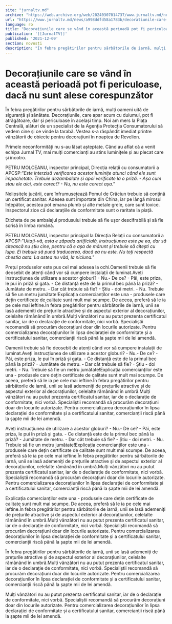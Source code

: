 ```yaml
---
site: "jurnaltv.md"
archive: "https://web.archive.org/web/20240307014737/www.jurnaltv.md/news/a998ddfd58a1783b/decoratiunile-care-se-vand-in-aceasta-perioada-pot-fi-periculoase-daca-nu-sunt-alese-corespunzator.html"
url: "https://www.jurnaltv.md/news/a998ddfd58a1783b/decoratiunile-care-se-vand-in-aceasta-perioada-pot-fi-periculoase-daca-nu-sunt-alese-corespunzator.html"
language: ro
title: "Decorațiunile care se vând în această perioadă pot fi periculoase, dacă nu sunt alese corespunzător"
publication: '[[JurnalTV]]'
published: '2021-12-09'
section: novosti
description: "În febra pregătirilor pentru sărbătorile de iarnă, mulți oameni uită de siguranță și sănătate. Decorațiunile, care apar acum cu duiumul, pot fi atrăgătoare, dar și periculoase în același timp. Noi am mers la Piața Centrală, alături de un specialist de la Agenția Protecția Consumatorului să vedem cine și ce vinde la tarabă. Vestea s-a răspândit imediat printre vânzătorii de obiecte pentru decorațiuni în noaptea de Revelion."
---
```


# Decorațiunile care se vând în această perioadă pot fi periculoase, dacă nu sunt alese corespunzător

În febra pregătirilor pentru sărbătorile de iarnă, mulți oameni uită de siguranță și sănătate. Decorațiunile, care apar acum cu duiumul, pot fi atrăgătoare, dar și periculoase în același timp. Noi am mers la Piața Centrală, alături de un specialist de la Agenția Protecția Consumatorului să vedem cine și ce vinde la tarabă. Vestea s-a răspândit imediat printre vânzătorii de obiecte pentru decorațiuni în noaptea de Revelion.

Primele neconformități nu s-au lăsat așteptate. Când au aflat că a venit echipa Jurnal TV, mai mulți comercianți au stins luminițele și au plecat care și încotro.

PETRU MOLCEANU, inspector principal, Direcția relații cu consumatorii a APCSP:*"Este interzisă verificarea acestor luminițe atunci când ele sunt  împachetate. Trebuie dezambalate și apoi verificate la o priză. - Așa  cum stau ele aici, este corect? - Nu, nu este corect așa."*

Nelipsitele jucării, care înfrumusețează Pomul de Crăciun trebuie  să conțină un certificat sanitar. Adesea sunt importate din China, iar  pe lângă mirosul înțepător, acestea pot emana plumb și alte metale  grele, care sunt toxice. Inspectorul zice că declarațiile de  conformitate sunt o raritate la piață.

Eticheta de pe ambalajul produsului trebuie să fie ușor descifrabilă și să fie scrisă în limba română.

PETRU MOLCEANU, inspector principal la Direcția Relații cu consumatorii a APCSP:*"Uitați-vă, asta e zăpada artificială, instrucțiunea este pe ea, dar să  citească nu știu cine, pentru că e așa de mărunt și trebuie să citești  cu lupa. Ei trebuie să pună traducerea, dacă ea nu este. Nu  toți respectă chestia asta. La astea nu văd, la niciuna."*

Prețul produselor este pus cel mai adesea la ochi.Oamenii trebuie să fie deosebit de atenți când vor să cumpere instalații de luminat.Aveți instrucțiunea de utilizare a acestor globuri? - Nu.- De ce? - Păi,  este priza, le pui în priză și gata. - Ce distanță este de la primul  bec până la priză? - Jumătate de metru. - Dar cât trebuie să fie? -  Știu - doi metri. - Nu. Trebuie să fie un metru jumătate!Explicația comercianților este una - produsele care dețin  certificate de calitate sunt mult mai scumpe. De aceea, preferă să le ia  pe cele mai ieftine.În febra pregătirilor pentru sărbătorile de iarnă, unii se lasă  ademeniți de prețurile atractive și de aspectul exterior al  decorațiunilor, celelalte rămânând în umbră.Mulți vânzători nu au putut prezenta certificatul sanitar, iar de o  declarație de conformitate, nici vorbă. Specialiștii recomandă să  procurăm decorațiuni doar din locurile autorizate. Pentru  comercializarea decorațiunilor în lipsa declarației de conformitate și a  certificatului sanitar, comercianții riscă până la șapte mii de lei  amendă.

Oamenii trebuie să fie deosebit de atenți când vor să cumpere instalații de luminat.Aveți instrucțiunea de utilizare a acestor globuri? - Nu.- De ce? - Păi,  este priza, le pui în priză și gata. - Ce distanță este de la primul  bec până la priză? - Jumătate de metru. - Dar cât trebuie să fie? -  Știu - doi metri. - Nu. Trebuie să fie un metru jumătate!Explicația comercianților este una - produsele care dețin  certificate de calitate sunt mult mai scumpe. De aceea, preferă să le ia  pe cele mai ieftine.În febra pregătirilor pentru sărbătorile de iarnă, unii se lasă  ademeniți de prețurile atractive și de aspectul exterior al  decorațiunilor, celelalte rămânând în umbră.Mulți vânzători nu au putut prezenta certificatul sanitar, iar de o  declarație de conformitate, nici vorbă. Specialiștii recomandă să  procurăm decorațiuni doar din locurile autorizate. Pentru  comercializarea decorațiunilor în lipsa declarației de conformitate și a  certificatului sanitar, comercianții riscă până la șapte mii de lei  amendă.

Aveți instrucțiunea de utilizare a acestor globuri? - Nu.- De ce? - Păi,  este priza, le pui în priză și gata. - Ce distanță este de la primul  bec până la priză? - Jumătate de metru. - Dar cât trebuie să fie? -  Știu - doi metri. - Nu. Trebuie să fie un metru jumătate!Explicația comercianților este una - produsele care dețin  certificate de calitate sunt mult mai scumpe. De aceea, preferă să le ia  pe cele mai ieftine.În febra pregătirilor pentru sărbătorile de iarnă, unii se lasă  ademeniți de prețurile atractive și de aspectul exterior al  decorațiunilor, celelalte rămânând în umbră.Mulți vânzători nu au putut prezenta certificatul sanitar, iar de o  declarație de conformitate, nici vorbă. Specialiștii recomandă să  procurăm decorațiuni doar din locurile autorizate. Pentru  comercializarea decorațiunilor în lipsa declarației de conformitate și a  certificatului sanitar, comercianții riscă până la șapte mii de lei  amendă.

Explicația comercianților este una - produsele care dețin  certificate de calitate sunt mult mai scumpe. De aceea, preferă să le ia  pe cele mai ieftine.În febra pregătirilor pentru sărbătorile de iarnă, unii se lasă  ademeniți de prețurile atractive și de aspectul exterior al  decorațiunilor, celelalte rămânând în umbră.Mulți vânzători nu au putut prezenta certificatul sanitar, iar de o  declarație de conformitate, nici vorbă. Specialiștii recomandă să  procurăm decorațiuni doar din locurile autorizate. Pentru  comercializarea decorațiunilor în lipsa declarației de conformitate și a  certificatului sanitar, comercianții riscă până la șapte mii de lei  amendă.

În febra pregătirilor pentru sărbătorile de iarnă, unii se lasă  ademeniți de prețurile atractive și de aspectul exterior al  decorațiunilor, celelalte rămânând în umbră.Mulți vânzători nu au putut prezenta certificatul sanitar, iar de o  declarație de conformitate, nici vorbă. Specialiștii recomandă să  procurăm decorațiuni doar din locurile autorizate. Pentru  comercializarea decorațiunilor în lipsa declarației de conformitate și a  certificatului sanitar, comercianții riscă până la șapte mii de lei  amendă.

Mulți vânzători nu au putut prezenta certificatul sanitar, iar de o  declarație de conformitate, nici vorbă. Specialiștii recomandă să  procurăm decorațiuni doar din locurile autorizate. Pentru  comercializarea decorațiunilor în lipsa declarației de conformitate și a  certificatului sanitar, comercianții riscă până la șapte mii de lei  amendă.